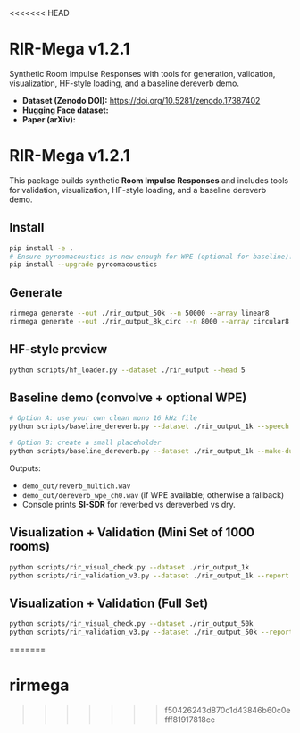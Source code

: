 <<<<<<< HEAD
# RIR-Mega v1.2.1

Synthetic Room Impulse Responses with tools for generation, validation, visualization, HF-style loading, and a baseline dereverb demo.

- **Dataset (Zenodo DOI):** https://doi.org/10.5281/zenodo.17387402  
- **Hugging Face dataset:**  
- **Paper (arXiv):** 


# RIR-Mega v1.2.1

This package builds synthetic **Room Impulse Responses** and includes tools for validation, visualization, HF-style loading, and a baseline dereverb demo.

## Install
```bash
pip install -e .
# Ensure pyroomacoustics is new enough for WPE (optional for baseline):
pip install --upgrade pyroomacoustics
```

## Generate
```bash
rirmega generate --out ./rir_output_50k --n 50000 --array linear8
rirmega generate --out ./rir_output_8k_circ --n 8000 --array circular8 --seed 1000

```

## HF-style preview
```bash
python scripts/hf_loader.py --dataset ./rir_output --head 5
```

## Baseline demo (convolve + optional WPE)
```bash
# Option A: use your own clean mono 16 kHz file
python scripts/baseline_dereverb.py --dataset ./rir_output_1k --speech ./clean.wav --out demo_out

# Option B: create a small placeholder
python scripts/baseline_dereverb.py --dataset ./rir_output_1k --make-dummy --out demo_out
```
Outputs:
- `demo_out/reverb_multich.wav`
- `demo_out/dereverb_wpe_ch0.wav` (if WPE available; otherwise a fallback)
- Console prints **SI-SDR** for reverbed vs dereverbed vs dry.

## Visualization + Validation (Mini Set of 1000 rooms)
```bash
python scripts/rir_visual_check.py --dataset ./rir_output_1k
python scripts/rir_validation_v3.py --dataset ./rir_output_1k --report ./rir_validation_report.csv
```
## Visualization + Validation (Full Set)
```bash
python scripts/rir_visual_check.py --dataset ./rir_output_50k
python scripts/rir_validation_v3.py --dataset ./rir_output_50k --report ./rir_validation_report.csv
```
=======
# rirmega
>>>>>>> f50426243d870c1d43846b60c0efff81917818ce
